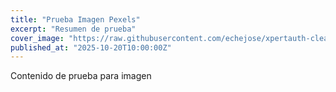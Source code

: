 ```yaml
---
title: "Prueba Imagen Pexels"
excerpt: "Resumen de prueba"
cover_image: "https://raw.githubusercontent.com/echejose/xpertauth-clean/main/images/blog/undefined"
published_at: "2025-10-20T10:00:00Z"
---
```


Contenido de prueba para imagen
